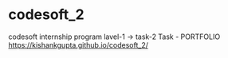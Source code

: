 # codesoft_2
codesoft internship program
lavel-1 -> task-2
Task - PORTFOLIO
https://kishankgupta.github.io/codesoft_2/
